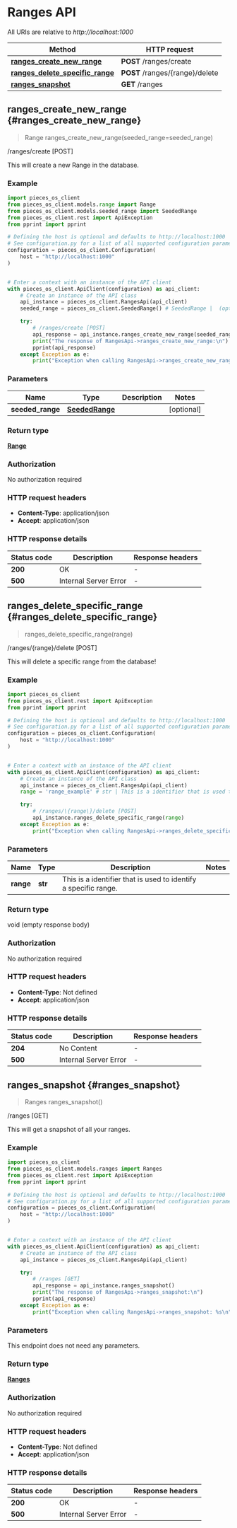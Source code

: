 # Ranges API

All URIs are relative to *http://localhost:1000*

Method | HTTP request
------------- | -------------
[**ranges_create_new_range**](RangesApi#ranges_create_new_range) | **POST** /ranges/create
[**ranges_delete_specific_range**](RangesApi#ranges_delete_specific_range) | **POST** /ranges/\{range\}/delete
[**ranges_snapshot**](RangesApi#ranges_snapshot) | **GET** /ranges


## **ranges_create_new_range** {#ranges_create_new_range}
> Range ranges_create_new_range(seeded_range=seeded_range)

/ranges/create [POST]

This will create a new Range in the database.

### Example


```python
import pieces_os_client
from pieces_os_client.models.range import Range
from pieces_os_client.models.seeded_range import SeededRange
from pieces_os_client.rest import ApiException
from pprint import pprint

# Defining the host is optional and defaults to http://localhost:1000
# See configuration.py for a list of all supported configuration parameters.
configuration = pieces_os_client.Configuration(
    host = "http://localhost:1000"
)


# Enter a context with an instance of the API client
with pieces_os_client.ApiClient(configuration) as api_client:
    # Create an instance of the API class
    api_instance = pieces_os_client.RangesApi(api_client)
    seeded_range = pieces_os_client.SeededRange() # SeededRange |  (optional)

    try:
        # /ranges/create [POST]
        api_response = api_instance.ranges_create_new_range(seeded_range=seeded_range)
        print("The response of RangesApi->ranges_create_new_range:\n")
        pprint(api_response)
    except Exception as e:
        print("Exception when calling RangesApi->ranges_create_new_range: %s\n" % e)
```



### Parameters


Name | Type | Description  | Notes
------------- | ------------- | ------------- | -------------
 **seeded_range** | [**SeededRange**](../models/SeededRange)|  | [optional] 

### Return type

[**Range**](../models/Range)

### Authorization

No authorization required

### HTTP request headers

 - **Content-Type**: application/json
 - **Accept**: application/json

### HTTP response details

| Status code | Description | Response headers |
|-------------|-------------|------------------|
**200** | OK |  -  |
**500** | Internal Server Error |  -  |



## **ranges_delete_specific_range** {#ranges_delete_specific_range}
> ranges_delete_specific_range(range)

/ranges/\{range\}/delete [POST]

This will delete a specific range from the database!

### Example


```python
import pieces_os_client
from pieces_os_client.rest import ApiException
from pprint import pprint

# Defining the host is optional and defaults to http://localhost:1000
# See configuration.py for a list of all supported configuration parameters.
configuration = pieces_os_client.Configuration(
    host = "http://localhost:1000"
)


# Enter a context with an instance of the API client
with pieces_os_client.ApiClient(configuration) as api_client:
    # Create an instance of the API class
    api_instance = pieces_os_client.RangesApi(api_client)
    range = 'range_example' # str | This is a identifier that is used to identify a specific range.

    try:
        # /ranges/\{range\}/delete [POST]
        api_instance.ranges_delete_specific_range(range)
    except Exception as e:
        print("Exception when calling RangesApi->ranges_delete_specific_range: %s\n" % e)
```



### Parameters


Name | Type | Description  | Notes
------------- | ------------- | ------------- | -------------
 **range** | **str**| This is a identifier that is used to identify a specific range. | 

### Return type

void (empty response body)

### Authorization

No authorization required

### HTTP request headers

 - **Content-Type**: Not defined
 - **Accept**: application/json

### HTTP response details

| Status code | Description | Response headers |
|-------------|-------------|------------------|
**204** | No Content |  -  |
**500** | Internal Server Error |  -  |



## **ranges_snapshot** {#ranges_snapshot}
> Ranges ranges_snapshot()

/ranges [GET]

This will get a snapshot of all your ranges.

### Example


```python
import pieces_os_client
from pieces_os_client.models.ranges import Ranges
from pieces_os_client.rest import ApiException
from pprint import pprint

# Defining the host is optional and defaults to http://localhost:1000
# See configuration.py for a list of all supported configuration parameters.
configuration = pieces_os_client.Configuration(
    host = "http://localhost:1000"
)


# Enter a context with an instance of the API client
with pieces_os_client.ApiClient(configuration) as api_client:
    # Create an instance of the API class
    api_instance = pieces_os_client.RangesApi(api_client)

    try:
        # /ranges [GET]
        api_response = api_instance.ranges_snapshot()
        print("The response of RangesApi->ranges_snapshot:\n")
        pprint(api_response)
    except Exception as e:
        print("Exception when calling RangesApi->ranges_snapshot: %s\n" % e)
```



### Parameters

This endpoint does not need any parameters.

### Return type

[**Ranges**](../models/Ranges)

### Authorization

No authorization required

### HTTP request headers

 - **Content-Type**: Not defined
 - **Accept**: application/json

### HTTP response details

| Status code | Description | Response headers |
|-------------|-------------|------------------|
**200** | OK |  -  |
**500** | Internal Server Error |  -  |



